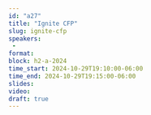 ```yaml
---
id: "a27"
title: "Ignite CFP"
slug: ignite-cfp
speakers:
 - 
format: 
block: h2-a-2024
time_start: 2024-10-29T19:10:00-06:00
time_end: 2024-10-29T19:15:00-06:00
slides: 
video: 
draft: true
---
```


